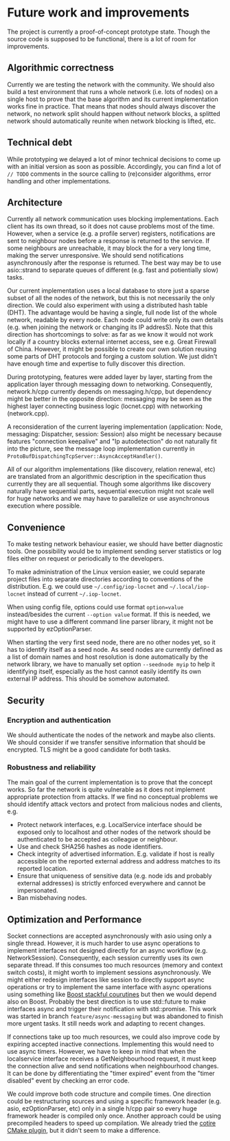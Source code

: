 # Future work and improvements

The project is currently a proof-of-concept prototype state.
Though the source code is supposed to be functional, there is a lot of room for improvements.


## Algorithmic correctness

Currently we are testing the network with the community.
We should also build a test environment that runs a whole network (i.e. lots of nodes)
on a single host to prove that the base algorithm and its current implementation
works fine in practice. That means that nodes should always discover the network,
no network split should happen without network blocks, a splitted network
should automatically reunite when network blocking is lifted, etc.


## Technical debt

While prototyping we delayed a lot of minor technical decisions
to come up with an initial version as soon as possible.
Accordingly, you can find a lot of `// TODO` comments in the source
calling to (re)consider algorithms, error handling and other implementations.


## Architecture

Currently all network communication uses blocking implementations.
Each client has its own thread, so it does not cause problems most of the time.
However, when a service (e.g. a profile server) registers, notifications are sent
to neighbour nodes before a response is returned to the service.
If some neighbours are unreachable, it may block the for a very long time,
making the server unresponsive.
We should send notifications asynchronously after the response is returned.
The best way may be to use asio::strand to separate queues of different
(e.g. fast and potientially slow) tasks.

Our current implementation uses a local database to store just a sparse subset of all the nodes
of the network, but this is not necessarily the only direction.
We could also experiment with using a distributed hash table (DHT).
The advantage would be having a single, full node list of the whole network,
readable by every node. Each node could write only its own details
(e.g. when joining the network or changing its IP addresS).
Note that this direction has shortcomings to solve: as far as we know
it would not work locally if a country blocks external internet access,
see e.g. Great Firewall of China. However, it might be possible to create
our own solution reusing some parts of DHT protocols and forging a custom solution.
We just didn't have enough time and expertise to fully discover this direction.

During prototyping, features were added layer by layer,
starting from the application layer through messaging down to networking.
Consequently, network.h/cpp currently depends on messaging.h/cpp,
but dependency might be better in the opposite direction: messaging may be seen
as the highest layer connecting business logic (locnet.cpp) with networking (network.cpp).

A reconsideration of the current layering implementation (application: Node, messaging: Dispatcher, session: Session)
also might be necessary because features "connection keepalive" and "Ip autodetection"
do not naturally fit into the picture, see the message loop implementation currently in
`ProtoBufDispatchingTcpServer::AsyncAcceptHandler()`.

All of our algorithm implementations (like discovery, relation renewal, etc) are translated
from an algorithmic description in the specification thus currently they are all sequential.
Though some algorithms like discovery naturally have sequential parts,
sequential execution might not scale well for huge networks and we may have to
parallelize or use asynchronous execution where possible.


## Convenience

To make testing network behaviour easier, we should have better diagnostic tools.
One possibility would be to implement sending server statistics or log files either on request
or periodically to the developers.

To make administration of the Linux version easier, we could separate project files
into separate directories according to conventions of the distribution.
E.g. we could use `~/.config/iop-locnet` and `~/.local/iop-locnet` instead of current `~/.iop-locnet`.

When using config file, options could use format `option=value` instead/besides
the current `--option value` format. If this is needed, we might have to use
a different command line parser library, it might not be supported by ezOptionParser.

When starting the very first seed node, there are no other nodes yet,
so it has to identify itself as a seed node. As seed nodes are currently
defined as a list of domain names and host resolution is done automatically
by the network library, we have to manually set option `--seednode myip`
to help it identifying itself, especially as the host cannot easily identify its own
external IP address. This should be somehow automated.


## Security

### Encryption and authentication

We should authenticate the nodes of the network and maybe also clients.
We should consider if we transfer sensitive information that should be encrypted.
TLS might be a good candidate for both tasks.

### Robustness and reliability

The main goal of the current implementation is to prove that the concept works.
So far the network is quite vulnerable as it does not implement appropriate protection from attacks.
If we find no conceptual problems we should identify attack vectors and protect from malicious nodes and clients, e.g.

- Protect network interfaces, e.g. LocalService interface should be exposed only to localhost
  and other nodes of the network should be authenticated to be accepted as colleague or neighbour.
- Use and check SHA256 hashes as node identifiers.
- Check integrity of advertised information. E.g. validate if host is really accessible
  on the reported external address and address matches to its reported location.
- Ensure that uniqueness of sensitive data (e.g. node ids and probably external addresses)
  is strictly enforced everywhere and cannot be impersonated.
- Ban misbehaving nodes.


## Optimization and Performance

Socket connections are accepted asynchronously with asio using only a single thread.
However, it is much harder to use async operations to implement interfaces
not designed directly for an async workflow (e.g. NetworkSession).
Consequently, each session currently uses its own separate thread.
If this consumes too much resources (memory and context switch costs),
it might worth to implement sessions asynchronously.
We might either redesign interfaces like session to directly support async operations or
try to implement the same interface with async operations using something like
[Boost stackful courutines](http://www.boost.org/doc/libs/1_62_0/doc/html/boost_asio/overview/core/spawn.html)
but then we would depend also on Boost. Probably the best direction is to use
std::future to make interfaces async and trigger their notification with std::promise.
This work was started in branch `feature/async-messaging` but was abandoned
to finish more urgent tasks. It still needs work and adapting to recent changes.

If connections take up too much resources, we could also improve code by expiring accepted
inactive connections. Implementing this would need to use async timers.
However, we have to keep in mind that when the localservice interface receives
a GetNeighbourhood request, it must keep the connection alive and send notifications
when neighbourhood changes. It can be done by differentiating the
"timer expired" event from the "timer disabled" event by checking an error code.

We could improve both code structure and compile times. One direction could be restructuring
sources and using a specific framework header (e.g. asio, ezOptionParser, etc)
only in a single h/cpp pair so every huge framework header is compiled only once.
Another approach could be using precompiled headers to speed up compilation.
We already tried the [cotire CMake plugin](https://github.com/sakra/cotire),
but it didn't seem to make a difference.
